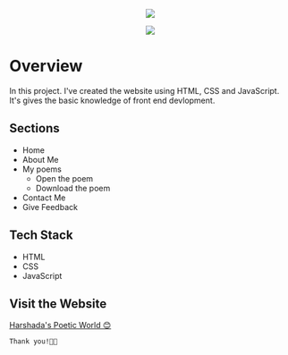 <!DOCTYPE html>
<html lang="en">
<head>
<meta charset="UTF-8">
<meta name="viewport" content="width=device-width, initial-scale=1.0">
<title>Welcome</title>
</head>
<body>
<div align="center">
  <p align="center">
    <img align="center" src="https://readme-typing-svg.herokuapp.com?color=%23F7A76C&lines=+👋🏻+Welcome+to+Harshada's+Poetic+World+👋🏻" />
  </p>
  <img src="https://capsule-render.vercel.app/api?type=rect&color=gradient&height=2.5" />
</div>

<h1>Overview</h1>

<p>In this project. I've created the website using HTML, CSS and JavaScript. It's gives the basic knowledge of front end devlopment.</p>

<h2>Sections</h2>
<ul>
    <li>Home</li>
    <li>About Me</li>
    <li>My poems
      <ul>
        <li>Open the poem</li>
        <li>Download the poem</li>
      </ul>
    </li>
    <li>Contact Me</li>
    <li>Give Feedback</li>
</ul>

<h2>Tech Stack</h2>
<ul>
    <li>HTML</li>
    <li>CSS</li>
    <li>JavaScript</li>
</ul>

<h2>Visit the Website</h2>
<a href="https://poetryfromheart.netlify.app/">Harshada's Poetic World 😊</a>

<p><code>Thank you!🧑‍💻</code></p>
</body>
</html>
